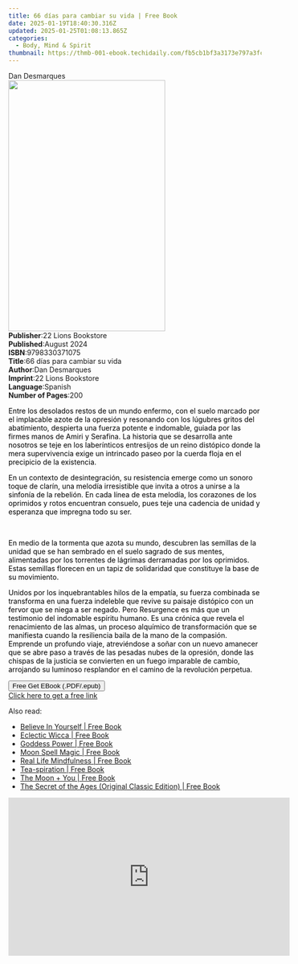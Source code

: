 ```yaml
---
title: 66 días para cambiar su vida | Free Book
date: 2025-01-19T18:40:30.316Z
updated: 2025-01-25T01:08:13.865Z
categories:
  - Body, Mind & Spirit
thumbnail: https://thmb-001-ebook.techidaily.com/fb5cb1bf3a3173e797a3fc13495e60861792e1af790915534052c075150639c8.jpg
---
```

<main id="book-container">
  <div class="flex flex-col">
    <div class="book-brief flex-1 py-6 px-4 sm:p-6 md:py-10 md:px-8">
      <!-- brief-->
      <div class="book-brief-main">Dan Desmarques</div>
    </div>
    <div
      class="book-meta-info flex-1 grid gap-4 col-start-1 col-end-3 row-start-1 sm:mb-6 sm:grid-cols-4 lg:gap-6 lg:col-start-2 lg:row-end-6 lg:row-span-6 lg:mb-0"
    >
      <div
        class="book-meta-info-left place-content-center mt-4 p-4 text-sm leading-6 col-start-2 col-span-2 dark:text-slate-400"
      >
        <img
          class="w-full h-500 object-cover rounded-lg sm:h-255 sm:col-span-2 lg:col-span-full"
          src="https://img-001-ebook.techidaily.com/53f7242b6844aaf7d0d2b5634347fdacc1eda552c8d8fecf0d76f35cac7f35c4.jpg"
          alt=""
          width="312"
          height="500"
        />
      </div>
      <div
        class="book-meta-info-right mt-2 col-start-1 row-start-2 col-span-3 self-center"
      >
        <!-- meta data  -->
        <div class="flex flex-col px-4 md:px-8">
          <div class="flex-1">
            <strong>Publisher</strong>:<span class="px-2"
              >22 Lions Bookstore</span
            >
          </div>
          <div class="flex-1">
            <strong>Published</strong>:<span class="px-2">August 2024</span>
          </div>
          <div class="flex-1">
            <strong>ISBN</strong>:<span class="px-2">9798330371075</span>
          </div>
          <div class="flex-1">
            <strong>Title</strong>:<span class="px-2"
              >66 días para cambiar su vida</span
            >
          </div>
          <div class="flex-1">
            <strong>Author</strong>:<span class="px-2">Dan Desmarques</span>
          </div>
          <div class="flex-1">
            <strong>Imprint</strong>:<span class="px-2"
              >22 Lions Bookstore</span
            >
          </div>
          <div class="flex-1">
            <strong>Language</strong>:<span class="px-2">Spanish</span>
          </div>
          <div class="flex-1">
            <strong>Number of Pages</strong>:<span class="px-2">200</span>
          </div>
        </div>
      </div>
    </div>
    <div class="book-description flex-1 py-6 px-4 sm:p-6 md:py-10 md:px-8">
      <div class="book-description-main">
        <div accordion-content="" id="description">
          <p>
            <span style="color: rgb(0, 0, 0)"
              >Entre los desolados restos de un mundo enfermo, con el suelo
              marcado por el implacable azote de la opresión y resonando con los
              lúgubres gritos del abatimiento, despierta una fuerza potente e
              indomable, guiada por las firmes manos de Amiri y Serafina. La
              historia que se desarrolla ante nosotros se teje en los
              laberínticos entresijos de un reino distópico donde la mera
              supervivencia exige un intrincado paseo por la cuerda floja en el
              precipicio de la existencia.&nbsp;</span
            >
          </p>
          <p>
            <span style="color: rgb(0, 0, 0)"
              >En un contexto de desintegración, su resistencia emerge como un
              sonoro toque de clarín, una melodía irresistible que invita a
              otros a unirse a la sinfonía de la rebelión. En cada línea de esta
              melodía, los corazones de los oprimidos y rotos encuentran
              consuelo, pues teje una cadencia de unidad y esperanza que
              impregna todo su ser.</span
            >
          </p>
          <p><br /></p>
          <p>
            <span style="color: rgb(0, 0, 0)"
              >En medio de la tormenta que azota su mundo, descubren las
              semillas de la unidad que se han sembrado en el suelo sagrado de
              sus mentes, alimentadas por los torrentes de lágrimas derramadas
              por los oprimidos. Estas semillas florecen en un tapiz de
              solidaridad que constituye la base de su movimiento.&nbsp;</span
            >
          </p>
          <p>
            <span style="color: rgb(0, 0, 0)"
              >Unidos por los inquebrantables hilos de la empatía, su fuerza
              combinada se transforma en una fuerza indeleble que revive su
              paisaje distópico con un fervor que se niega a ser negado. Pero
              Resurgence es más que un testimonio del indomable espíritu humano.
              Es una crónica que revela el renacimiento de las almas, un proceso
              alquímico de transformación que se manifiesta cuando la
              resiliencia baila de la mano de la compasión. Emprende un profundo
              viaje, atreviéndose a soñar con un nuevo amanecer que se abre paso
              a través de las pesadas nubes de la opresión, donde las chispas de
              la justicia se convierten en un fuego imparable de cambio,
              arrojando su luminoso resplandor en el camino de la revolución
              perpetua.</span
            >
          </p>
        </div>
        <div class="accordion-fader"></div>
      </div>
    </div>
    <div class="book-excerpts flex-1 py-6 px-4 sm:p-6 md:py-10 md:px-8"></div>
    <div
      class="book-about-author flex-1 py-6 px-4 sm:p-6 md:py-10 md:px-8"
    ></div>
    <div class="book-free-get flex-1 py-6 px-4 sm:p-6 md:py-10 md:px-8">
      <button
        id="btn-free-get"
        class="bg-blue-500 hover:bg-blue-700 text-white font-bold py-2 px-4 rounded"
      >
        Free Get EBook (.PDF/.epub)
      </button>
      <div id="countdown-display" class="px-2 text-lg mt-2"></div>
      <a
        id="free-link"
        class="hidden bg-blue-500 hover:bg-blue-700 text-white font-bold py-2 px-4 rounded"
        href="https://www.ebooks.com/en-us/book/211445799/66-d-as-para-cambiar-su-vida/dan-desmarques/"
        target="_blank"
        >Click here to get a free link</a
      >
    </div>
    <script>
      let countdownTime = 0;
      let countdownInterval = null;
      document
        .getElementById('btn-free-get')
        .addEventListener('click', startCountdown);
      function startCountdown() {
        countdownTime = new Date().getTime() + 60000 * 3;
        countdownInterval = setInterval(updateCountdown, 1000);
        document.getElementById('btn-free-get').disabled = true;
        document
          .getElementById('btn-free-get')
          .classList.add('bg-gray-500', 'cursor-not-allowed');
      }
      function updateCountdown() {
        let currentTime = new Date().getTime();
        let timeLeft = countdownTime - currentTime;
        let secondsLeft = Math.floor(timeLeft / 1000);
        document.getElementById('countdown-display').innerHTML =
          `Remaining time: ${secondsLeft} seconds.`;
        if (secondsLeft <= 0) {
          clearInterval(countdownInterval);
          document.getElementById('btn-free-get').classList.add('hidden');
          document.getElementById('free-link').classList.remove('hidden');
          document.getElementById('countdown-display').innerHTML = '';
        }
      }
    </script>
  </div>
</main>

<ins class="adsbygoogle"
      style="display:block"
      data-ad-client="ca-pub-7571918770474297"
      data-ad-slot="8358498916"
      data-ad-format="auto"
      data-full-width-responsive="true"></ins>
    

<span class="atpl-alsoreadstyle">Also read:</span>
<div><ul>
<li><a href="https://novels-ebooks.techidaily.com/209723550-9781420962383-believe-in-yourself/"><u>Believe In Yourself | Free Book</u></a></li>
<li><a href="https://novels-ebooks.techidaily.com/209723696-9781633534841-eclectic-wicca/"><u>Eclectic Wicca | Free Book</u></a></li>
<li><a href="https://novels-ebooks.techidaily.com/209723692-9781633536746-goddess-power/"><u>Goddess Power | Free Book</u></a></li>
<li><a href="https://novels-ebooks.techidaily.com/209723675-9781633535633-moon-spell-magic/"><u>Moon Spell Magic | Free Book</u></a></li>
<li><a href="https://novels-ebooks.techidaily.com/209723697-9781633535329-real-life-mindfulness/"><u>Real Life Mindfulness | Free Book</u></a></li>
<li><a href="https://novels-ebooks.techidaily.com/209723689-9781633532946-tea-spiration/"><u>Tea-spiration | Free Book</u></a></li>
<li><a href="https://novels-ebooks.techidaily.com/209722679-9781507212158-the-moon-you/"><u>The Moon + You | Free Book</u></a></li>
<li><a href="https://novels-ebooks.techidaily.com/209723227-9781722521936-the-secret-of-the-ages-original-classic-edition/"><u>The Secret of the Ages (Original Classic Edition) | Free Book</u></a></li>
</ul></div>

<!-- affiliate ads begin -->
<iframe width="560" height="315" src="https://www.youtube.com/embed/_SbYznUy_zY?si=ThBkP934r3mizi48" title="YouTube video player" frameborder="0" allow="accelerometer; autoplay; clipboard-write; encrypted-media; gyroscope; picture-in-picture; web-share" referrerpolicy="strict-origin-when-cross-origin" allowfullscreen></iframe>
<!-- affiliate ads end -->


